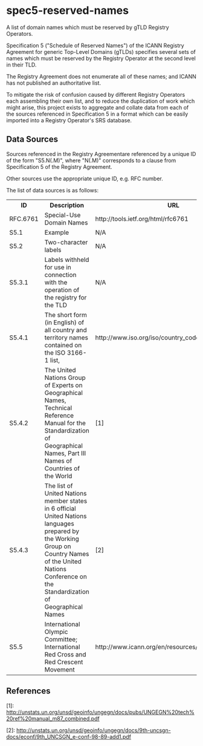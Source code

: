 spec5-reserved-names
====================

A list of domain names which must be reserved by gTLD Registry Operators.

Specification 5 ("Schedule of Reserved Names") of the ICANN Registry Agreement for generic Top-Level Domains (gTLDs) specifies several sets of names which must be reserved by the Registry Operator at the second level in their TLD.

The Registry Agreement does not enumerate all of these names; and ICANN has not published an authoritative list.

To mitigate the risk of confusion caused by different Registry Operators each assembling their own list, and to reduce the duplication of work which might arise, this project exists to aggregate and collate data from each of the sources referenced in Specification 5 in a format which can be easily imported into a Registry Operator's SRS database.

Data Sources
------------

Sources referenced in the Registry Agreementare referenced by a unique ID of the form "S5.N(.M)", where "N(.M)" corresponds to a clause from Specification 5 of the Registry Agreement.

Other sources use the appropriate unique ID, e.g. RFC number.

The list of data sources is as follows:

<table>
<tr>
<th>ID</th>
<th>Description</th>
<th>URL</th>
<th>Status</th>
</tr>

<tr>
<td>RFC.6761</td>
<td>Special-Use Domain Names</td>
<td>http://tools.ietf.org/html/rfc6761</td>
<td>Final</td>
</tr>

<tr>
<td>S5.1</td>
<td>Example</td>
<td>N/A</td>
<td>Final</td>
</tr>

<tr>
<td>S5.2</td>
<td>Two-character labels</td>
<td>N/A</td>
<td>Final</td>
</tr>

<tr>
<td>S5.3.1</td>
<td>Labels withheld for use in connection with the operation of the registry for the TLD</td>
<td>N/A</td>
<td>N/A</td>
</tr>

<tr>
<td>S5.4.1</td>
<td>The short form (in English) of all country and territory names contained on the ISO 3166-1 list,</td>
<td>http://www.iso.org/iso/country_codes</td>
<td>Draft</td>
</tr>

<tr>
<td>S5.4.2</td>
<td>The United Nations Group of Experts on Geographical Names, Technical Reference Manual for the Standardization of Geographical Names, Part III Names of Countries of the World</td>
<td>[1]</td>
<td>Draft</td>
</tr>

<tr>
<td>S5.4.3</td>
<td>The list of United Nations member states in 6 official United Nations languages prepared by the Working Group on Country Names of the United Nations Conference on the Standardization of Geographical Names</td>
<td>[2]</td>
<td>Needed</td>
</tr>

<tr>
<td>S5.5</td>
<td>International Olympic Committee; International Red Cross and Red Crescent Movement</td>
<td>http://www.icann.org/en/resources/registries/reserved</td>
<td>Draft</td>
</tr>
</table>

References
----------

\[1\]: http://unstats.un.org/unsd/geoinfo/ungegn/docs/pubs/UNGEGN%20tech%20ref%20manual_m87_combined.pdf

\[2\]: http://unstats.un.org/unsd/geoinfo/ungegn/docs/9th-uncsgn-docs/econf/9th_UNCSGN_e-conf-98-89-add1.pdf
